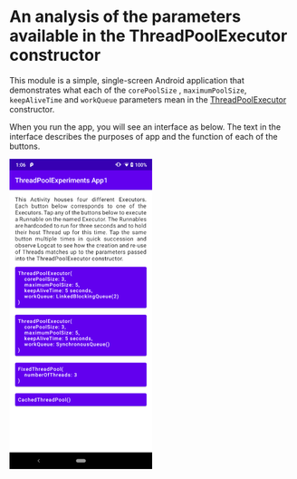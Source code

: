 # An analysis of the parameters available in the ThreadPoolExecutor constructor

This module is a simple, single-screen Android application that demonstrates what each of the `corePoolSize`
, `maximumPoolSize`, `keepAliveTime` and `workQueue` parameters mean in
the [ThreadPoolExecutor](https://developer.android.com/reference/java/util/concurrent/ThreadPoolExecutor)
constructor.

When you run the app, you will see an interface as below. The text in the interface describes the purposes of
app and the function of each of the buttons.

<img src="Screenshot.png" width="50%" alt="Screenshot of app">
